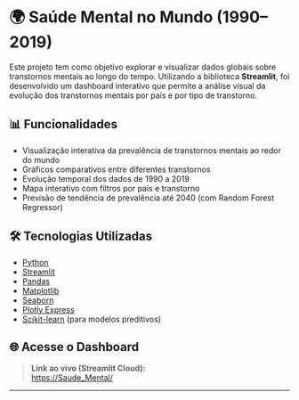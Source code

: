 # 🌍 Saúde Mental no Mundo (1990–2019)

Este projeto tem como objetivo explorar e visualizar dados globais sobre transtornos mentais ao longo do tempo. Utilizando a biblioteca **Streamlit**, foi desenvolvido um dashboard interativo que permite a análise visual da evolução dos transtornos mentais por país e por tipo de transtorno.

## 📊 Funcionalidades

- Visualização interativa da prevalência de transtornos mentais ao redor do mundo
- Gráficos comparativos entre diferentes transtornos
- Evolução temporal dos dados de 1990 a 2019
- Mapa interativo com filtros por país e transtorno
- Previsão de tendência de prevalência até 2040 (com Random Forest Regressor)


## 🛠 Tecnologias Utilizadas

- [Python](https://www.python.org/)
- [Streamlit](https://streamlit.io/)
- [Pandas](https://pandas.pydata.org/)
- [Matplotlib](https://matplotlib.org/)
- [Seaborn](https://seaborn.pydata.org/)
- [Plotly Express](https://plotly.com/python/plotly-express/)
- [Scikit-learn](https://scikit-learn.org/stable/) (para modelos preditivos)

## 🌐 Acesse o Dashboard

> **Link ao vivo (Streamlit Cloud):**  
> [https://Saude_Mental/](https://dashboard-j8smjvn7q2ui83kjiejeht.streamlit.app//)  


---
